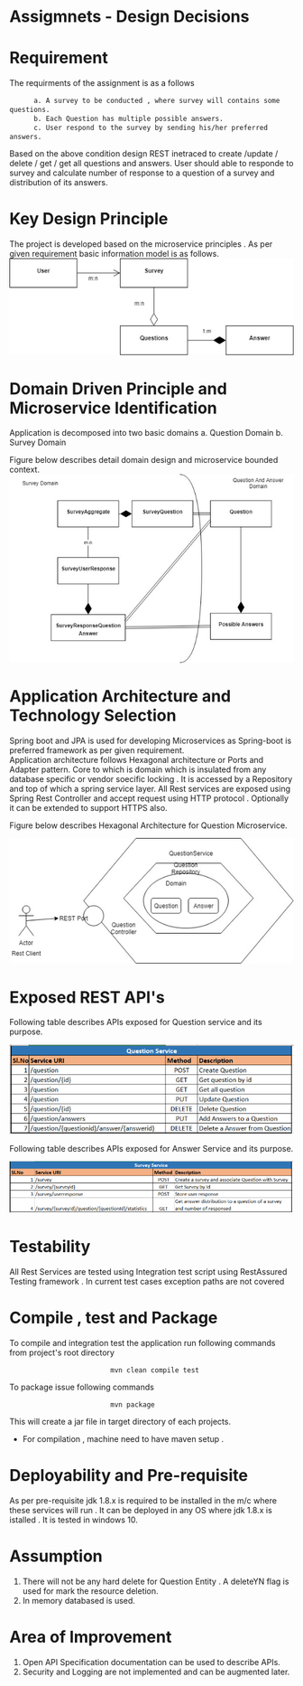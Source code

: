 # Assigmnets - Design Decisions 

# Requirement

The requirments of the assignment is as a follows

          a. A survey to be conducted , where survey will contains some questions.
          b. Each Question has multiple possible answers.
          c. User respond to the survey by sending his/her preferred answers.
 Based on the above condition design REST inetraced to create /update / delete / get / get all questions and answers. User should able to responde to survey and calculate number of response to a question of a survey and distribution of its answers.
 
 # Key Design Principle 
 
 The project is developed based on the microservice principles .  As per given requirement basic information model is as follows.
 ![Information Model](https://github.com/sougatamaitragit/marketlogic/blob/master/images/InformationModel.jpg)
 
 # Domain Driven Principle and Microservice Identification 
 
 Application is decomposed into two basic domains 
            a. Question Domain 
            b. Survey Domain 
            
  Figure below describes detail domain design and microservice bounded context.
  ![Bounded Context](https://github.com/sougatamaitragit/marketlogic/blob/master/images/BoundedContext.jpg)
 
 
 # Application Architecture  and Technology Selection
 
 Spring boot and JPA is used for developing Microservices as Spring-boot is preferred framework as per given requirement.  
 Application architecture follows Hexagonal architecture or Ports and Adapter pattern. Core to which is domain which is insulated from 
 any database specific or vendor soecific locking . It is accessed by a Repository and top of which a spring service layer. 
 All Rest services are exposed using Spring Rest Controller and accept request using HTTP protocol . Optionally it can be extended to  support HTTPS also. 
 
 Figure below describes Hexagonal Architecture for Question Microservice.
 
 ![Hexagonal Architecture](https://github.com/sougatamaitragit/marketlogic/blob/master/images/PortsAndAdapter-QuestionService.jpg)
 
 # Exposed REST API's
 
 Following table describes APIs exposed for Question service and its purpose.
 
 ![Question Service](https://github.com/sougatamaitragit/marketlogic/blob/master/images/QuestionAnswers.PNG)
 
 Following table describes APIs exposed for Answer Service and its purpose.
 
 ![Survey Service](https://github.com/sougatamaitragit/marketlogic/blob/master/images/Survey.PNG)
 
 
 # Testability 
 All Rest Services are tested using Integration test script using RestAssured Testing framework . In current test cases exception paths are not covered
 
 # Compile , test and Package 
 
 To compile and integration test the application run following commands from project's root directory 
 
                             mvn clean compile test
                             
  To package issue following commands
  
                             mvn package
                             
   This will create a jar file in target directory of each projects.
   
 * For compilation , machine need to have maven setup .                            
 
 # Deployability and Pre-requisite 
 
 As per pre-requisite jdk 1.8.x is required to be installed in the m/c where these services will run .
 It can be deployed in any OS where jdk 1.8.x is istalled . It is tested in windows 10. 
 
 # Assumption
 1. There will not be any hard delete for Question Entity . A deleteYN flag is used for mark the resource deletion.
 2. In memory databased is used.
 
 
 # Area of Improvement
1.  Open API Specification documentation can be used to describe APIs.
2.  Security and Logging are not implemented and can be augmented later. 


